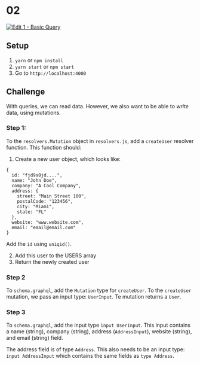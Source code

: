 # 02

[![Edit 1 - Basic Query](https://codesandbox.io/static/img/play-codesandbox.svg)](https://codesandbox.io/s/1-basic-query-xl2xw?fontsize=14)

## Setup

1. `yarn` or `npm install`
2. `yarn start` or `npm start`
3. Go to `http://localhost:4000`

## Challenge

With queries, we can read data. However, we also want to be able to _write_ data, using mutations.

### Step 1:

To the `resolvers.Mutation` object in `resolvers.js`, add a `createUser` resolver function. This function should:

1. Create a new user object, which looks like:

```
{
  id: "fjd9s0jd....",
  name: "John Doe",
  company: "A Cool Company",
  address: {
    street: "Main Street 100",
    postalCode: "123456",
    city: "Miami",
    state: "FL"
  },
  website: "www.website.com",
  email: "email@email.com"
}
```

Add the `id` using `uniqid()`.

2. Add this user to the USERS array
3. Return the newly created user

### Step 2

To `schema.graphql`, add the `Mutation` type for `createUser`. To the `createUser` mutation, we pass an input type: `UserInput`. Te mutation returns a `User`.

### Step 3

To `schema.graphql`, add the input type `input UserInput`. This input contains a name (string), company (string), address (`AddressInput`), website (string), and email (string) field.

The address field is of type `Address`. This also needs to be an input type: `input AddressInput` which contains the same fields as `type Address`.
